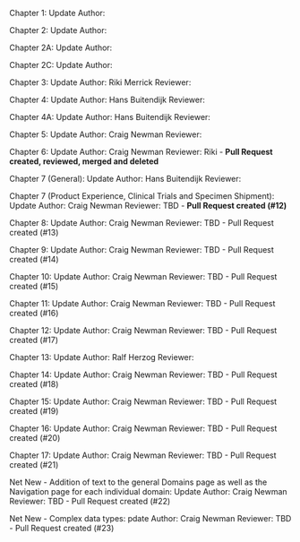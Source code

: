 Chapter 1: Update Author: 

Chapter 2: Update Author: 

Chapter 2A: Update Author: 

Chapter 2C: Update Author: 

Chapter 3: Update Author: Riki Merrick  Reviewer:

Chapter 4: Update Author: Hans Buitendijk  Reviewer:

Chapter 4A: Update Author: Hans Buitendijk  Reviewer:

Chapter 5: Update Author: Craig Newman  Reviewer:

Chapter 6: Update Author: Craig Newman  Reviewer: Riki - **Pull Request created, reviewed, merged and deleted** 

Chapter 7 (General): Update Author: Hans Buitendijk  Reviewer:

Chapter 7 (Product Experience, Clinical Trials and Specimen Shipment): Update Author: Craig Newman  Reviewer: TBD - **Pull Request created (#12)**

Chapter 8: Update Author: Craig Newman  Reviewer: TBD - Pull Request created (#13)

Chapter 9: Update Author: Craig Newman  Reviewer: TBD - Pull Request created (#14)

Chapter 10: Update Author: Craig Newman  Reviewer: TBD - Pull Request created (#15)

Chapter 11: Update Author: Craig Newman  Reviewer: TBD - Pull Request created (#16)

Chapter 12: Update Author: Craig Newman  Reviewer: TBD - Pull Request created (#17)

Chapter 13: Update Author: Ralf Herzog  Reviewer:

Chapter 14: Update Author: Craig Newman  Reviewer: TBD - Pull Request created (#18)

Chapter 15: Update Author: Craig Newman  Reviewer: TBD - Pull Request created (#19)

Chapter 16: Update Author: Craig Newman  Reviewer: TBD - Pull Request created (#20)

Chapter 17: Update Author: Craig Newman  Reviewer: TBD - Pull Request created (#21)

Net New - Addition of text to the general Domains page as well as the Navigation page for each individual domain: Update Author: Craig Newman  Reviewer: TBD - Pull Request created (#22)

Net New - Complex data types: pdate Author: Craig Newman  Reviewer: TBD - Pull Request created (#23)
